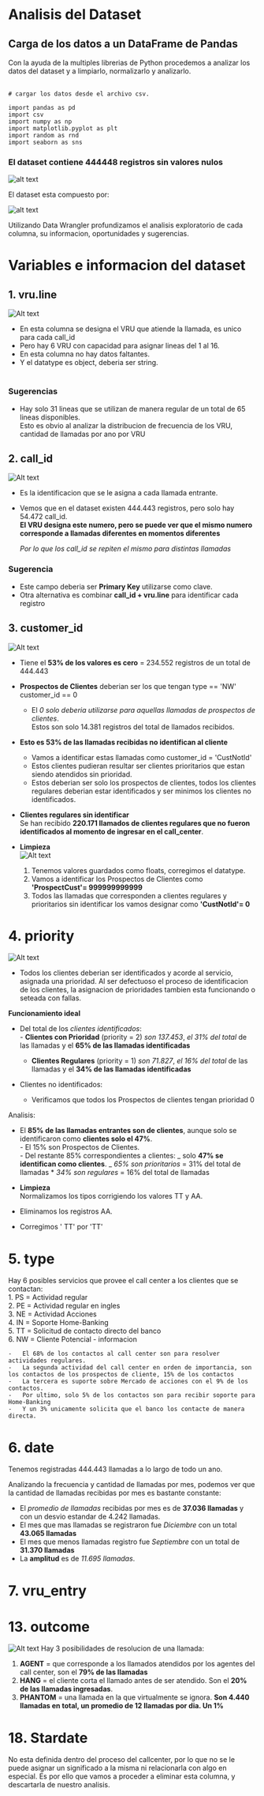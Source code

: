# Analisis del Dataset

## Carga de los datos a un DataFrame de Pandas

Con la ayuda de la multiples librerias de Python procedemos a analizar los datos del dataset y a limpiarlo, normalizarlo y analizarlo.<br>
<br>

```
# cargar los datos desde el archivo csv.

import pandas as pd
import csv
import numpy as np
import matplotlib.pyplot as plt
import random as rnd
import seaborn as sns
```

### El dataset contiene 444448 registros **sin valores nulos**

![alt text](image-10.png)

El dataset esta compuesto por:
<resumen sintetico>

![alt text](image-11.png)

Utilizando Data Wrangler profundizamos el analisis exploratorio de cada columna, su informacion, oportunidades y sugerencias.

# Variables e informacion del dataset

## 1. vru.line

![Alt text](image-2.png)<br>

- En esta columna se designa el VRU que atiende la llamada, es unico para cada call_id <br>
- Pero hay 6 VRU con capacidad para asignar lineas del 1 al 16.<br>
- En esta columna no hay datos faltantes.<br>
- Y el datatype es object, deberia ser string.<br>
  <br>

### **Sugerencias** <br>

- Hay solo 31 lineas que se utilizan de manera regular de un total de 65 lineas disponibles.<br>
  Esto es obvio al analizar la distribucion de frecuencia de los VRU, cantidad de llamadas por ano por VRU

## 2. call_id

![Alt text](image-3.png)

- Es la identificacion que se le asigna a cada llamada entrante. <br>
- Vemos que en el dataset existen 444.443 registros, pero solo hay 54.472 call_id.<br>
  **El VRU designa este numero, pero se puede ver que el mismo numero corresponde a llamadas diferentes en momentos diferentes** <br>

  _Por lo que los call_id se repiten el mismo para distintas llamadas_ <br>

### **Sugerencia** <br>

- Este campo deberia ser **Primary Key** utilizarse como clave. <br>
- Otra alternativa es combinar **call_id + vru.line** para identificar cada registro <br>

## 3. customer_id

![Alt text](image-6.png)

- Tiene el **53% de los valores es cero** = 234.552 registros de un total de 444.443 <br>

- **Prospectos de Clientes** deberian ser los que tengan type == 'NW' customer_id == 0 <br>
  - El _0 solo deberia utilizarse para aquellas llamadas de prospectos de clientes_. <br>
    Estos son solo 14.381 registros del total de llamados recibidos.
- **Esto es 53% de las llamadas recibidas no identifican al cliente**

  - Vamos a identificar estas llamadas como customer_id = 'CustNotId'
  - Estos clientes pudieran resultar ser clientes prioritarios que estan siendo atendidos sin prioridad.
  - Estos deberian ser solo los prospectos de clientes, todos los clientes regulares deberian estar identificados y ser minimos los clientes no identificados.

- **Clientes regulares sin identificar** <br>
  Se han recibido **220.171 llamados de clientes regulares que no fueron identificados al momento de ingresar en el call_center**.<br>

- **Limpieza**<br>
  ![Alt text](image-7.png)
  1.  Tenemos valores guardados como floats, corregimos el datatype. <br>
  2.  Vamos a identificar los Prospectos de Clientes como **'ProspectCust'= 999999999999**<br>
  3.  Todos las llamadas que corresponden a clientes regulares y prioritarios sin identificar los vamos designar como **'CustNotId'= 0**<br>

# 4. priority

![Alt text](image-8.png)

- Todos los clientes deberian ser identificados y acorde al servicio, asignada una prioridad. Al ser defectuoso el proceso de identificacion de los clientes, la asignacion de prioridades tambien esta funcionando o seteada con fallas.<br>

**Funcionamiento ideal**

- Del total de los _clientes identificados_:<br> - **Clientes con Prioridad** (priority = 2) _son 137.453_, _el 31% del total_ de las llamadas y el **65% de las llamadas identificadas**<br>

  - **Clientes Regulares** (priority = 1) _son 71.827_, _el 16% del total_ de las llamadas y el **34% de las llamadas identificadas** <br>

- Clientes no identificados:
  - Verificamos que todos los Prospectos de clientes tengan prioridad 0 <br>

Analisis:

- El **85% de las llamadas entrantes son de clientes**, aunque solo se identificaron como **clientes solo el 47%**. <br> - El 15% son Prospectos de Clientes. <br> - Del restante 85% correspondientes a clientes:
  _ solo **47% se identifican como clientes**.
  _ _65% son prioritarios_ = 31% del total de llamadas \* _34% son regulares_ = 16% del total de llamadas

- **Limpieza**<br>
  Normalizamos los tipos corrigiendo los valores TT y AA.<br>
- Eliminamos los registros AA.<br>
- Corregimos ' TT' por 'TT'<br>

# 5. type

Hay 6 posibles servicios que provee el call center a los clientes que se contactan:<br> 1. PS = Actividad regular<br> 2. PE = Actividad regular en ingles<br> 3. NE = Actividad Acciones <br> 4. IN = Soporte Home-Banking <br> 5. TT = Solicitud de contacto directo del banco <br> 6. NW = Cliente Potencial - informacion <br>

    -   El 68% de los contactos al call center son para resolver actividades regulares.
    -   La segunda actividad del call center en orden de importancia, son los contactos de los prospectos de cliente, 15% de los contactos
    -   La tercera es suporte sobre Mercado de acciones con el 9% de los contactos.
    -   Por ultimo, solo 5% de los contactos son para recibir soporte para Home-Banking
    -   Y un 3% unicamente solicita que el banco los contacte de manera directa.

# 6. date

Tenemos registradas 444.443 llamadas a lo largo de todo un ano.

Analizando la frecuencia y cantidad de llamadas por mes, podemos ver que la cantidad de llamadas recibidas por mes es bastante constante:

- El _promedio de llamadas_ recibidas por mes es de **37.036 llamadas** y con un desvio estandar de 4.242 llamadas.
- El mes que mas llamadas se registraron fue _Diciembre_ con un total **43.065 llamadas**
- El mes que menos llamadas registro fue _Septiembre_ con un total de **31.370 llamadas**
- La **amplitud** es de _11.695 llamadas_.

# 7. vru_entry

# 13. outcome

![Alt text](image-9.png)
Hay 3 posibilidades de resolucion de una llamada:<br>

1.  **AGENT** = que corresponde a los llamados atendidos por los agentes del call center, son el **79% de las llamadas**
2.  **HANG** = el cliente corta el llamado antes de ser atendido. Son el **20% de las llamadas ingresadas**.
3.  **PHANTOM** = una llamada en la que virtualmente se ignora. **Son 4.440 llamadas en total, un promedio de 12 llamadas por dia. Un 1%**

# 18. Stardate

No esta definida dentro del proceso del callcenter, por lo que no se le puede asignar un significado a la misma ni relacionarla con algo en especial.
Es por ello que vamos a proceder a eliminar esta columna, y descartarla de nuestro analisis.
